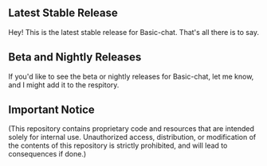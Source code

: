 ## Latest Stable Release
Hey! This is the latest stable release for Basic-chat. That's all there is to say. 
## Beta and Nightly Releases
If you'd like to see the beta or nightly releases for Basic-chat, let me know, and I might add it to the respitory. 
## Important Notice
(This repository contains proprietary code and resources that are intended solely for internal use. Unauthorized access, distribution, or modification of the contents of this repository is strictly prohibited, and will lead to consequences if done.)
